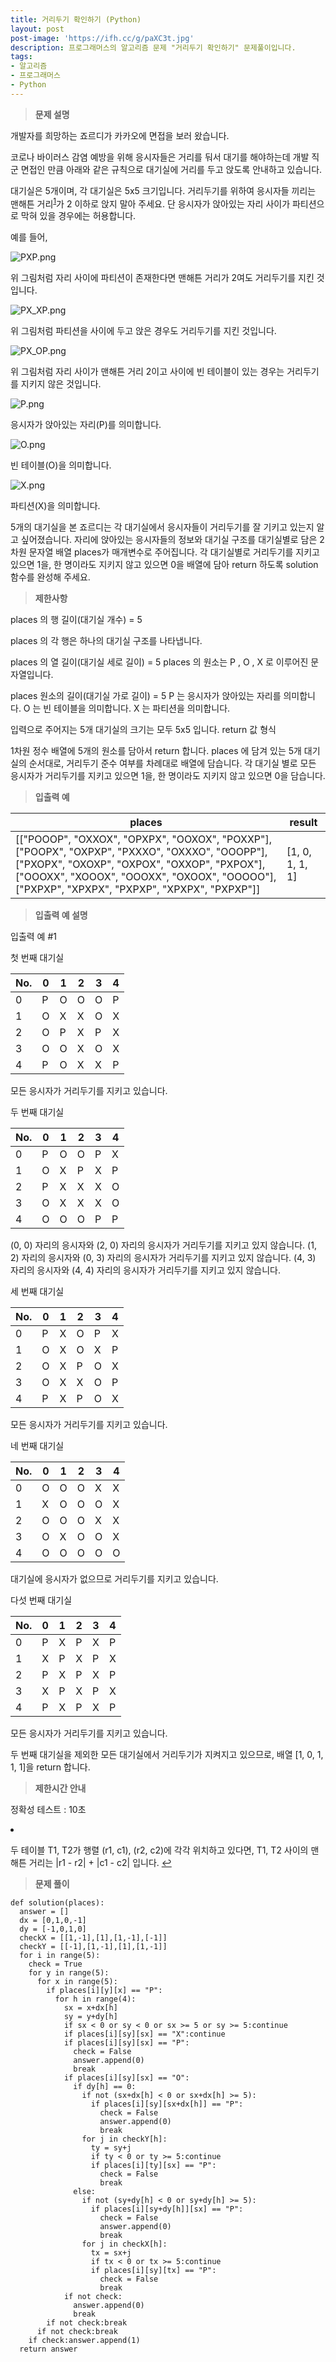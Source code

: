 ```yaml
---
title: 거리두기 확인하기 (Python)
layout: post
post-image: 'https://ifh.cc/g/paXC3t.jpg'
description: 프로그래머스의 알고리즘 문제 "거리두기 확인하기" 문제풀이입니다.
tags:
- 알고리즘
- 프로그래머스
- Python
---
```



>**문제 설명**

개발자를 희망하는 죠르디가 카카오에 면접을 보러 왔습니다.

코로나 바이러스 감염 예방을 위해 응시자들은 거리를 둬서 대기를 해야하는데 개발 직군 면접인 만큼
아래와 같은 규칙으로 대기실에 거리를 두고 앉도록 안내하고 있습니다.


대기실은 5개이며, 각 대기실은 5x5 크기입니다.
거리두기를 위하여 응시자들 끼리는 맨해튼 거리<sup id="fnref1"><a href="#fn1">1</a></sup>가 2 이하로 앉지 말아 주세요.
단 응시자가 앉아있는 자리 사이가 파티션으로 막혀 있을 경우에는 허용합니다.


예를 들어,

<img src="https://grepp-programmers.s3.ap-northeast-2.amazonaws.com/files/production/8c056cac-ec8f-435c-a49a-8125df055c5e/PXP.png" title="" alt="PXP.png">

위 그림처럼 자리 사이에 파티션이 존재한다면 맨해튼 거리가 2여도 거리두기를 지킨 것입니다.

<img src="https://grepp-programmers.s3.ap-northeast-2.amazonaws.com/files/production/d611f66e-f9c4-4433-91ce-02887657fe7f/PX_XP.png" title="" alt="PX_XP.png">

위 그림처럼 파티션을 사이에 두고 앉은 경우도 거리두기를 지킨 것입니다.

<img src="https://grepp-programmers.s3.ap-northeast-2.amazonaws.com/files/production/ed707158-0511-457b-9e1a-7dbf34a776a5/PX_OP.png" title="" alt="PX_OP.png">

위 그림처럼 자리 사이가 맨해튼 거리 2이고 사이에 빈 테이블이 있는 경우는 거리두기를 지키지 않은 것입니다.

<img src="https://grepp-programmers.s3.ap-northeast-2.amazonaws.com/files/production/4c548421-1c32-4947-af9e-a45c61501bc4/P.png" title="" alt="P.png">

응시자가 앉아있는 자리(P)를 의미합니다.

<img src="https://grepp-programmers.s3.ap-northeast-2.amazonaws.com/files/production/ce799a38-668a-4038-b32f-c515b8701262/O.png" title="" alt="O.png">

빈 테이블(O)을 의미합니다.

<img src="https://grepp-programmers.s3.ap-northeast-2.amazonaws.com/files/production/91e8f98b-baeb-4f81-8cb6-5bafebebdcc7/X.png" title="" alt="X.png">

파티션(X)을 의미합니다.

5개의 대기실을 본 죠르디는 각 대기실에서 응시자들이 거리두기를 잘 기키고 있는지 알고 싶어졌습니다. 자리에 앉아있는 응시자들의 정보와 대기실 구조를 대기실별로 담은 2차원 문자열 배열 places가 매개변수로 주어집니다. 각 대기실별로 거리두기를 지키고 있으면 1을, 한 명이라도 지키지 않고 있으면 0을 배열에 담아 return 하도록 solution 함수를 완성해 주세요.

>**제한사항**


 places 의 행 길이(대기실 개수) = 5


 places 의 각 행은 하나의 대기실 구조를 나타냅니다.

 places 의 열 길이(대기실 세로 길이) = 5
 places 의 원소는  P , O , X 로 이루어진 문자열입니다.


places 원소의 길이(대기실 가로 길이) = 5
P 는 응시자가 앉아있는 자리를 의미합니다.
 O 는 빈 테이블을 의미합니다.
 X 는 파티션을 의미합니다.

입력으로 주어지는 5개 대기실의 크기는 모두 5x5 입니다.
return 값 형식


1차원 정수 배열에 5개의 원소를 담아서 return 합니다.
 places 에 담겨 있는 5개 대기실의 순서대로, 거리두기 준수 여부를 차례대로 배열에 담습니다.
각 대기실 별로 모든 응시자가 거리두기를 지키고 있으면 1을, 한 명이라도 지키지 않고 있으면 0을 담습니다.



>**입출력 예**

| places | result |
|--|--|
| [["POOOP", "OXXOX", "OPXPX", "OOXOX", "POXXP"], ["POOPX", "OXPXP", "PXXXO", "OXXXO", "OOOPP"], ["PXOPX", "OXOXP", "OXPOX", "OXXOP", "PXPOX"], ["OOOXX", "XOOOX", "OOOXX", "OXOOX", "OOOOO"], ["PXPXP", "XPXPX", "PXPXP", "XPXPX", "PXPXP"]] | [1, 0, 1, 1, 1] |

>**입출력 예 설명**

입출력 예 #1

첫 번째 대기실

| No. | 0 | 1 | 2 | 3 | 4 |
|--|--|--|--|--|--|
| 0 | P | O | O | O | P |
| 1 | O | X | X | O | X |
| 2 | O | P | X | P | X |
| 3 | O | O | X | O | X |
| 4 | P | O | X | X | P |


모든 응시자가 거리두기를 지키고 있습니다.


두 번째 대기실

| No. | 0 | 1 | 2 | 3 | 4 |
|--|--|--|--|--|--|
| 0 | P | O | O | P | X |
| 1 | O | X | P | X | P |
| 2 | P | X | X | X | O |
| 3 | O | X | X | X | O |
| 4 | O | O | O | P | P |


(0, 0) 자리의 응시자와 (2, 0) 자리의 응시자가 거리두기를 지키고 있지 않습니다.
(1, 2) 자리의 응시자와 (0, 3) 자리의 응시자가 거리두기를 지키고 있지 않습니다.
(4, 3) 자리의 응시자와 (4, 4) 자리의 응시자가 거리두기를 지키고 있지 않습니다.


세 번째 대기실

| No. | 0 | 1 | 2 | 3 | 4 |
|--|--|--|--|--|--|
| 0 | P | X | O | P | X |
| 1 | O | X | O | X | P |
| 2 | O | X | P | O | X |
| 3 | O | X | X | O | P |
| 4 | P | X | P | O | X |


모든 응시자가 거리두기를 지키고 있습니다.


네 번째 대기실

| No. | 0 | 1 | 2 | 3 | 4 |
|--|--|--|--|--|--|
| 0 | O | O | O | X | X |
| 1 | X | O | O | O | X |
| 2 | O | O | O | X | X |
| 3 | O | X | O | O | X |
| 4 | O | O | O | O | O |


대기실에 응시자가 없으므로 거리두기를 지키고 있습니다.


다섯 번째 대기실

| No. | 0 | 1 | 2 | 3 | 4 |
|--|--|--|--|--|--|
| 0 | P | X | P | X | P |
| 1 | X | P | X | P | X |
| 2 | P | X | P | X | P |
| 3 | X | P | X | P | X |
| 4 | P | X | P | X | P |


모든 응시자가 거리두기를 지키고 있습니다.


두 번째 대기실을 제외한 모든 대기실에서 거리두기가 지켜지고 있으므로, 배열 [1, 0, 1, 1, 1]을 return 합니다.

>**제한시간 안내**


정확성 테스트 : 10초




<li id="fn1">
<p>두 테이블 T1, T2가 행렬 (r1, c1), (r2, c2)에 각각 위치하고 있다면, T1, T2 사이의 맨해튼 거리는 |r1 - r2| + |c1 - c2| 입니다.&nbsp;<a href="#fnref1">↩</a></p>




>**문제 풀이**

	def solution(places):
	  answer = []
	  dx = [0,1,0,-1]
	  dy = [-1,0,1,0]
	  checkX = [[1,-1],[1],[1,-1],[-1]]
	  checkY = [[-1],[1,-1],[1],[1,-1]]
	  for i in range(5):
	    check = True
	    for y in range(5):
	      for x in range(5):
	        if places[i][y][x] == "P":
	          for h in range(4):
	            sx = x+dx[h]
	            sy = y+dy[h]
	            if sx < 0 or sy < 0 or sx >= 5 or sy >= 5:continue
	            if places[i][sy][sx] == "X":continue
	            if places[i][sy][sx] == "P":
	              check = False
	              answer.append(0)
	              break
	            if places[i][sy][sx] == "O":
	              if dy[h] == 0:
	                if not (sx+dx[h] < 0 or sx+dx[h] >= 5):
	                  if places[i][sy][sx+dx[h]] == "P":
	                    check = False
	                    answer.append(0)
	                    break
	                for j in checkY[h]:
	                  ty = sy+j
	                  if ty < 0 or ty >= 5:continue
	                  if places[i][ty][sx] == "P":
	                    check = False
	                    break
	              else:
	                if not (sy+dy[h] < 0 or sy+dy[h] >= 5):
	                  if places[i][sy+dy[h]][sx] == "P":
	                    check = False
	                    answer.append(0)
	                    break
	                for j in checkX[h]:
	                  tx = sx+j
	                  if tx < 0 or tx >= 5:continue 
	                  if places[i][sy][tx] == "P":
	                    check = False
	                    break
	            if not check:
	              answer.append(0)
	              break
	        if not check:break
	      if not check:break 
	    if check:answer.append(1)
	  return answer


